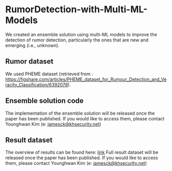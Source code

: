 # RumorDetection-with-Multi-ML-Models
We created an ensemble solution using multi-ML models to improve the detection of rumor detection, particularly the ones that are new and emerging (i.e., unknown).

## Rumor dataset
We used PHEME dataset (retrieved from : https://figshare.com/articles/PHEME_dataset_for_Rumour_Detection_and_Veracity_Classification/6392078).

## Ensemble solution code
The implementation of the ensemble solution will be released once the paper has been published. If you would like to access them, please contact Younghwan Kim (e: jamesck@khsecurity.net)

## Result dataset
The overview of results can be found here: [link](/result__performance_analysis)
Full result dataset will be released once the paper has been published. If you would like to access them, please contact Younghwan Kim (e: jamesck@khsecurity.net)
